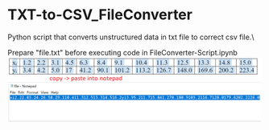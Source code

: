 # TXT-to-CSV_FileConverter
Python script that converts unstructured data in txt file to correct csv file.\

Prepare "file.txt" before executing code in FileConverter-Script.ipynb\
![](/screen.jpg)
